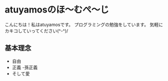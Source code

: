 # atuyamosのほ〜むぺ〜じ
こんにちは！私はatuyamosです。
プログラミングの勉強をしています。
気軽にカキコしていってください(^-^)/
## 基本理念
- 自由
- 正義
	-孫正義
- そして愛
